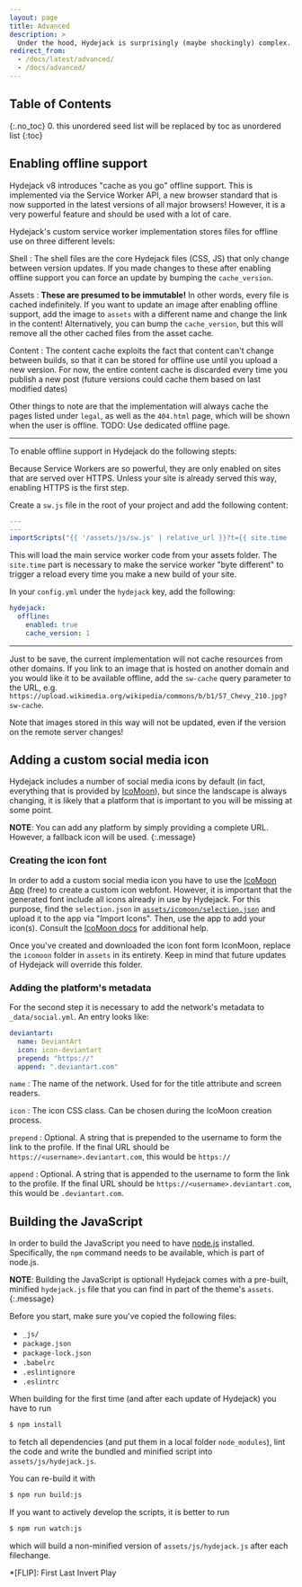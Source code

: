 ```yaml
---
layout: page
title: Advanced
description: >
  Under the hood, Hydejack is surprisingly (maybe shockingly) complex. Some of the more advanced concepts are explained here.
redirect_from:
  - /docs/latest/advanced/
  - /docs/advanced/
---
```


## Table of Contents
{:.no_toc}
0. this unordered seed list will be replaced by toc as unordered list
{:toc}

## Enabling offline support
Hydejack v8 introduces "cache as you go" offline support. This is implemented via the Service Worker API, a new browser standard that is now supported in the latest versions of all major browsers! However, it is a very powerful feature and should be used with a lot of care.

Hydejack's custom service worker implementation stores files for offline use on three different levels:

Shell
: The shell files are the core Hydejack files (CSS, JS) that only change between version updates.
  If you made changes to these after enabling offline support you can force an update by bumping the `cache_version`.

Assets
: **These are presumed to be immutable!** In other words, every file is cached indefinitely. If you want to update an image after enabling offline support, add the image to `assets` with a different name and change the link in the content! Alternatively, you can bump the `cache_version`, but this will remove all the other cached files from the asset cache.

Content
: The content cache exploits the fact that content can't change between builds, so that it can be stored for offline use until you upload a new version. For now, the entire content cache is discarded every time you publish a new post (future versions could cache them based on last modified dates)

Other things to note are that the implementation will always cache the pages listed under `legal`, as well as the `404.html` page, which will be shown when the user is offline. TODO: Use dedicated offline page.

***

To enable offline support in Hydejack do the following stepts:

Because Service Workers are so powerful, they are only enabled on sites that are served over HTTPS.
Unless your site is already served this way, enabling HTTPS is the first step.

Create a `sw.js` file in the root of your project and add the following content:

```js
---
---
importScripts("{{ '/assets/js/sw.js' | relative_url }}?t={{ site.time | date_to_xmlschema }}");
```

This will load the main service worker code from your assets folder. The `site.time` part is necessary to make the service worker "byte different" to trigger a reload every time you make a new build of your site.

In your `config.yml` under the `hydejack` key, add the following:

```yml
hydejack:
  offline:
    enabled: true
    cache_version: 1
```

***

Just to be save, the current implementation will not cache resources from other domains. If you link to an image that is hosted on another domain and you would like it to be available offline, add the `sw-cache` query parameter to the URL, e.g. `https://upload.wikimedia.org/wikipedia/commons/b/b1/57_Chevy_210.jpg?sw-cache`.

Note that images stored in this way will not be updated, even if the version on the remote server changes!


## Adding a custom social media icon
Hydejack includes a number of social media icons by default (in fact, everything that is provided by [IcoMoon](https://icomoon.io/)), but since the landscape is always changing, it is likely that a platform that is important to you will be missing at some point.

**NOTE**: You can add any platform by simply providing a complete URL. However, a fallback icon <span class="icon-link"></span> will be used.
{:.message}

### Creating the icon font
In order to add a custom social media icon you have to use the [IcoMoon App](https://icomoon.io/app/) (free) to create a custom icon webfont. However, it is important that the generated font include all icons already in use by Hydejack. For this purpose, find the `selection.json` in [`assets/icomoon/selection.json`](https://github.com/qwtel/hydejack/blob/v6/assets/icomoon/selection.json) and upload it to the app via "Import Icons".
Then, use the app to add your icon(s).
Consult the [IcoMoon docs](https://icomoon.io/#docs) for additional help.

Once you've created and downloaded the icon font form IconMoon, replace the `icomoon` folder in `assets` in its entirety. Keep in mind that future updates of Hydejack will override this folder.

### Adding the platform's metadata
For the second step it is necessary to add the network's metadata to `_data/social.yml`.
An entry looks like:

~~~yml
deviantart:
  name: DeviantArt
  icon: icon-deviantart
  prepend: "https://"
  append: ".deviantart.com"
~~~

`name`
: The name of the network. Used for for the title attribute and screen readers.

`icon`
: The icon CSS class. Can be chosen during the IcoMoon creation process.

`prepend`
: Optional. A string that is prepended to the username to form the link to the profile. If the final URL should be `https://<username>.deviantart.com`, this would be `https://`

`append`
: Optional. A string that is appended to the username to form the link to the profile. If the final URL should be `https://<username>.deviantart.com`, this would be `.deviantart.com`.

## Building the JavaScript
In order to build the JavaScript you need to have [node.js](https://nodejs.org/en/) installed. Specifically, the `npm` command needs to be available, which is part of node.js.

**NOTE**: Building the JavaScript is optional! Hydejack comes with a pre-built, minified `hydejack.js` file
that you can find in part of the theme's `assets`.
{:.message}

Before you start, make sure you've copied the following files:
* `_js/`
* `package.json`
* `package-lock.json`
* `.babelrc`
* `.eslintignore`
* `.eslintrc`

When building for the first time (and after each update of Hydejack) you have to run

~~~bash
$ npm install
~~~

to fetch all dependencies (and put them in a local folder `node_modules`), lint the code and write the bundled and minified script into `assets/js/hydejack.js`.

You can re-build it with

~~~bash
$ npm run build:js
~~~

If you want to actively develop the scripts, it is better to run

~~~bash
$ npm run watch:js
~~~

which will build a non-minified version of `assets/js/hydejack.js` after each filechange.


*[FLIP]: First Last Invert Play
